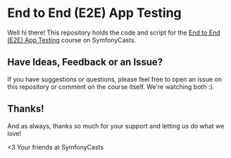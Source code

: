 # End to End (E2E) App Testing

Well hi there! This repository holds the code and script for the
[End to End (E2E) App Testing](https://symfonycasts.com/screencast/e2e-testing)
course on SymfonyCasts.

## Have Ideas, Feedback or an Issue?

If you have suggestions or questions, please feel free to open an issue
on this repository or comment on the course itself. We're watching both :).

## Thanks!

And as always, thanks so much for your support and letting us do what we love!

<3 Your friends at SymfonyCasts
